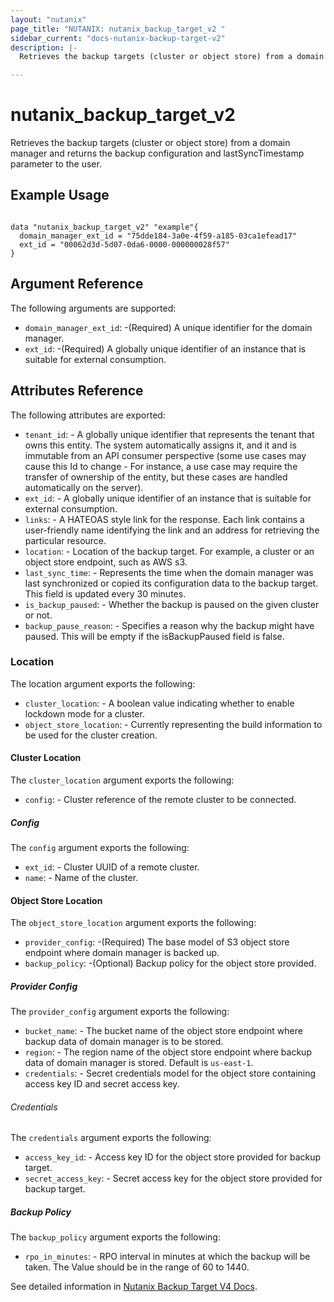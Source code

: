 ```yaml
---
layout: "nutanix"
page_title: "NUTANIX: nutanix_backup_target_v2 "
sidebar_current: "docs-nutanix-backup-target-v2"
description: |-
  Retrieves the backup targets (cluster or object store) from a domain manager and returns the backup configuration and lastSyncTimestamp parameter to the user.

---
```


# nutanix_backup_target_v2 

Retrieves the backup targets (cluster or object store) from a domain manager and returns the backup configuration and lastSyncTimestamp parameter to the user.


## Example Usage

```hcl

data "nutanix_backup_target_v2" "example"{
  domain_manager_ext_id = "75dde184-3a0e-4f59-a185-03ca1efead17"
  ext_id = "00062d3d-5d07-0da6-0000-000000028f57"
}

```

## Argument Reference
The following arguments are supported:

* `domain_manager_ext_id`: -(Required) A unique identifier for the domain manager.
* `ext_id`: -(Required) A globally unique identifier of an instance that is suitable for external consumption.

## Attributes Reference
The following attributes are exported:

* `tenant_id`: - A globally unique identifier that represents the tenant that owns this entity. The system automatically assigns it, and it and is immutable from an API consumer perspective (some use cases may cause this Id to change - For instance, a use case may require the transfer of ownership of the entity, but these cases are handled automatically on the server).
* `ext_id`: - A globally unique identifier of an instance that is suitable for external consumption.
* `links`: - A HATEOAS style link for the response. Each link contains a user-friendly name identifying the link and an address for retrieving the particular resource.
* `location`: - Location of the backup target. For example, a cluster or an object store endpoint, such as AWS s3.
* `last_sync_time`: - Represents the time when the domain manager was last synchronized or copied its configuration data to the backup target. This field is updated every 30 minutes.
* `is_backup_paused`: - Whether the backup is paused on the given cluster or not.
* `backup_pause_reason`: - Specifies a reason why the backup might have paused. This will be empty if the isBackupPaused field is false.


### Location
The location argument exports the following:

* `cluster_location`: - A boolean value indicating whether to enable lockdown mode for a cluster.
* `object_store_location`: - Currently representing the build information to be used for the cluster creation.

#### Cluster Location
The `cluster_location` argument exports the following:

* `config`: - Cluster reference of the remote cluster to be connected.

##### Config
The `config` argument exports the following:

* `ext_id`: - Cluster UUID of a remote cluster.
* `name`: - Name of the cluster.

#### Object Store Location
The `object_store_location` argument exports the following:

* `provider_config`: -(Required) The base model of S3 object store endpoint where domain manager is backed up.
* `backup_policy`: -(Optional) Backup policy for the object store provided.

##### Provider Config
The `provider_config` argument exports the following:

* `bucket_name`: - The bucket name of the object store endpoint where backup data of domain manager is to be stored.
* `region`: - The region name of the object store endpoint where backup data of domain manager is stored. Default is `us-east-1`.
* `credentials`: - Secret credentials model for the object store containing access key ID and secret access key.

###### Credentials
The `credentials` argument exports the following:

* `access_key_id`: - Access key ID for the object store provided for backup target.
* `secret_access_key`: - Secret access key for the object store provided for backup target.

##### Backup Policy
The `backup_policy` argument exports the following:

* `rpo_in_minutes`: - RPO interval in minutes at which the backup will be taken. The Value should be in the range of 60 to 1440.



See detailed information in [Nutanix Backup Target V4 Docs](https://developers.nutanix.com/api-reference?namespace=prism&version=v4.0#tag/DomainManager/operation/getBackupTargetById).
